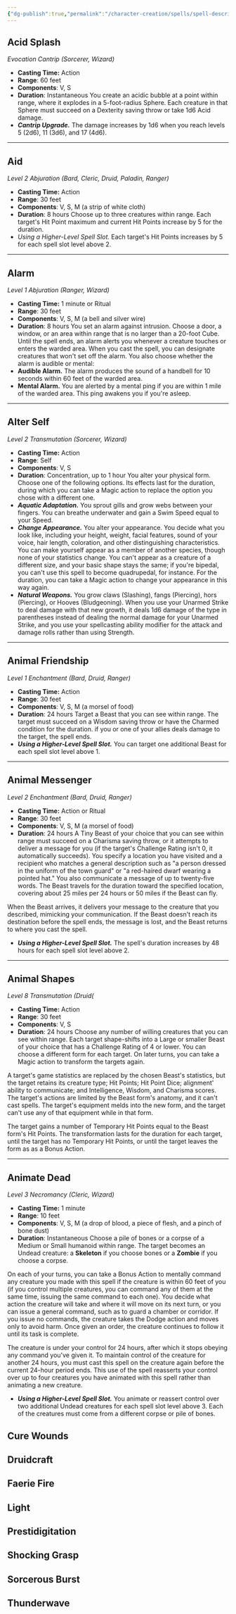 ```yaml
---
{"dg-publish":true,"permalink":"/character-creation/spells/spell-descriptions/"}
---
```


## Acid Splash
*Evocation Cantrip (Sorcerer, Wizard)*
- **Casting Time:** Action
- **Range**: 60 feet
- **Components**: V, S
- **Duration**: Instantaneous
You create an acidic bubble at a point within range, where it explodes in a 5-foot-radius Sphere. Each creature in that Sphere must succeed on a Dexterity saving throw or take 1d6 Acid damage.
- ***Cantrip Upgrade.*** The damage increases by 1d6 when you reach levels 5 (2d6), 11 (3d6), and 17 (4d6).
---
## Aid
*Level 2 Abjuration (Bard, Cleric, Druid, Paladin, Ranger)*
- **Casting Time:** Action
- **Range**: 30 feet
- **Components**: V, S, M (a strip of white cloth)
- **Duration**: 8 hours
Choose up to three creatures within range. Each target's Hit Point maximum and current Hit Points increase by 5 for the duration.
- *Using a Higher-Level Spell Slot.* Each target's Hit Points increases by 5 for each spell slot level above 2.
---
## Alarm
*Level 1 Abjuration (Ranger, Wizard)*
- **Casting Time:** 1 minute or Ritual
- **Range**: 30 feet
- **Components**: V, S, M (a bell and silver wire)
- **Duration**: 8 hours
You set an alarm against intrusion. Choose a door, a window, or an area within range that is no larger than a 20-foot Cube. Until the spell ends, an alarm alerts you whenever a creature touches or enters the warded area. When you cast the spell, you can designate creatures that won't set off the alarm. You also choose whether the alarm is audible or mental:
- **Audible Alarm.** The alarm produces the sound of a handbell for 10 seconds within 60 feet of the warded area.
- **Mental Alarm.** You are alerted by a mental ping if you are within 1 mile of the warded area. This ping awakens you if you're asleep.
---
## Alter Self
*Level 2 Transmutation (Sorcerer, Wizard)*

- **Casting Time:** Action
- **Range**: Self
- **Components**: V, S
- **Duration**: Concentration, up to 1 hour
You alter your physical form. Choose one of the following options. Its effects last for the duration, during which you can take a Magic action to replace the option you chose with a different one.
- ***Aquatic Adaptation.*** You sprout gills and grow webs between your fingers. You can breathe underwater and gain a Swim Speed equal to your Speed.
- ***Change Appearance.*** You alter your appearance. You decide what you look like, including your height, weight, facial features, sound of your voice, hair length, coloration, and other distinguishing characteristics. You can make yourself appear as a member of another species, though none of your statistics change. You can't appear as a creature of a different size, and your basic shape stays the same; if you're bipedal, you can't use this spell to become quadrupedal, for instance. For the duration, you can take a Magic action to change your appearance in this way again.
- ***Natural Weapons.*** You grow claws (Slashing), fangs (Piercing), hors (Piercing), or Hooves (Bludgeoning). When you use your Unarmed Strike to deal damage with that new growth, it deals 1d6 damage of the type in parentheses instead of dealing the normal damage for your Unarmed Strike, and you use your spellcasting ability modifier for the attack and damage rolls rather than using Strength.
---
## Animal Friendship
*Level 1 Enchantment (Bard, Druid, Ranger)*
- **Casting Time:** Action
- **Range**: 30 feet
- **Components**: V, S, M (a morsel of food)
- **Duration**: 24 hours
Target a Beast that you can see within range. The target must succeed on a Wisdom saving throw or have the Charmed condition for the duration. if you or one of your allies deals damage to the target, the spell ends.
- ***Using a Higher-Level Spell Slot.*** You can target one additional Beast for each spell slot level above 1.
---
## Animal Messenger
*Level 2 Enchantment (Bard, Druid, Ranger)*
- **Casting Time:** Action or Ritual
- **Range**: 30 feet
- **Components**: V, S, M (a morsel of food)
- **Duration**: 24 hours
A Tiny Beast of your choice that you can see within range must succeed on a Charisma saving throw, or it attempts to deliver a message for you (if the target's Challenge Rating isn't 0, it automatically succeeds). You specify a location you have visited and a recipient who matches a general description such as "a person dressed in the uniform of the town guard" or "a red-haired dwarf wearing a pointed hat." You also communicate a message of up to twenty-five words. The Beast travels for the duration toward the specified location, covering about 25 miles per 24 hours or 50 miles if the Beast can fly.

When the Beast arrives, it delivers your message to the creature that you described, mimicking your communication. If the Beast doesn't reach its destination before the spell ends, the message is lost, and the Beast returns to where you cast the spell.
- ***Using a Higher-Level Spell Slot.*** The spell's duration increases by 48 hours for each spell slot level above 2.
---
## Animal Shapes
*Level 8 Transmutation (Druid(*
- **Casting Time:** Action
- **Range**: 30 feet
- **Components**: V, S
- **Duration**: 24 hours
Choose any number of willing creatures that you can see within range. Each target shape-shifts into a Large or smaller Beast of your choice that has a Challenge Rating of 4 or lower. You can choose a different form for each target. On later turns, you can take a Magic action to transform the targets again.

A target's game statistics are replaced by the chosen Beast's statistics, but the target retains its creature type; Hit Points; Hit Point Dice; alignment' ability to communicate; and Intelligence, Wisdom, and Charisma scores. The target's actions are limited by the Beast form's anatomy, and it can't cast spells. The target's equipment melds into the new form, and the target can't use any of that equipment while in that form.

The target gains a number of Temporary Hit Points equal to the Beast form's Hit Points. The transformation lasts for the duration for each target, until the target has no Temporary Hit Points, or until the target leaves the form as as a Bonus Action.

---
## Animate Dead
*Level 3 Necromancy (Cleric, Wizard)*
- **Casting Time:** 1 minute
- **Range**: 10 feet
- **Components**: V, S, M (a drop of blood, a piece of flesh, and a pinch of bone dust)
- **Duration**: Instantaneous
Choose a pile of bones or a corpse of a Medium or Small humanoid within range. The target becomes an Undead creature: a **Skeleton** if you choose bones or a **Zombie** if you choose a corpse.

On each of your turns, you can take a Bonus Action to mentally command any creature you made with this spell if the creature is within 60 feet of you (if you control multiple creatures, you can command any of them at the same time, issuing the same command to each one). You decide what action the creature will take and where it will move on its next turn, or you can issue a general command, such as to guard a chamber or corridor. If you issue no commands, the creature takes the Dodge action and moves only to avoid harm. Once given an order, the creature continues to follow it until its task is complete.

The creature is under your control for 24 hours, after which it stops obeying any command you've given it. To maintain control of the creature for another 24 hours, you must cast this spell on the creature again before the current 24-hour period ends. This use of the spell reasserts your control over up to four creatures you have animated with this spell rather than animating a new creature.
- ***Using a Higher-Level Spell Slot.*** You animate or reassert control over two additional Undead creatures for each spell slot level above 3. Each of the creatures must come from a different corpse or pile of bones.
## Cure Wounds
## Druidcraft
## Faerie Fire
## Light
## Prestidigitation
## Shocking Grasp
## Sorcerous Burst
## Thunderwave
